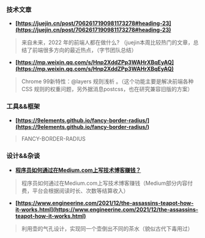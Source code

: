 ### 技术文章
+ **[https://juejin.cn/post/7062617190981173278#heading-23](https://juejin.cn/post/7062617190981173278#heading-23)**
> 来自未来，2022 年的前端人都在做什么? （juejin本周比较热门的文章，总结了前端很多方向的最近热点，（字节团队总结）
+ **[https://mp.weixin.qq.com/s/Hnp2XddZPp3WAHrXBqEyAQ](https://mp.weixin.qq.com/s/Hnp2XddZPp3WAHrXBqEyAQ)**
> Chrome 99新特性：@layers 规则浅析 。（这个功能主要是解决前端各种CSS 规则的权重问题，另外据消息postcss，也在研究兼容旧版的方案）

### 工具&&框架
+ **[https://9elements.github.io/fancy-border-radius/](https://9elements.github.io/fancy-border-radius/)**
> FANCY-BORDER-RADIUS

### 设计&&杂谈
+ **[程序员如何通过在Medium.com上写技术博客赚钱？](https://medium.com/%E5%86%99%E4%BD%9C%E4%B9%8B%E8%B7%AF/%E7%A8%8B%E5%BA%8F%E5%91%98%E5%A6%82%E4%BD%95%E5%9C%A8medium-com%E4%B8%8A%E9%80%9A%E8%BF%87%E5%86%99%E6%8A%80%E6%9C%AF%E5%8D%9A%E5%AE%A2%E8%B5%9A%E9%92%B1-6d47d82b03dd)**
> 程序员如何通过在Medium.com上写技术博客赚钱（Medium部分内容付费，平台会根据阅读时长、次数等结算收入）
+ **[https://www.engineerine.com/2021/12/the-assassins-teapot-how-it-works.html](https://www.engineerine.com/2021/12/the-assassins-teapot-how-it-works.html)**
> 利用壶的气孔设计，实现同一个壶倒出不同的茶水（貌似古代下毒用过）

